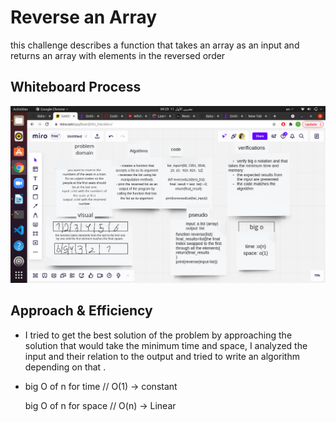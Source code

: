 # Reverse an Array

this challenge describes a function that takes an array as an input and returns an array with elements in the reversed order

## Whiteboard Process


![array-reverse](array-reverse.png)


## Approach & Efficiency

- I tried to get the best solution of the problem by approaching the solution that would take the minimum time and space, I analyzed the input and their relation to the output and tried to write an algorithm depending on that .
- big O of n for time // O(1) -> constant

  big O of n for space // O(n) -> Linear
